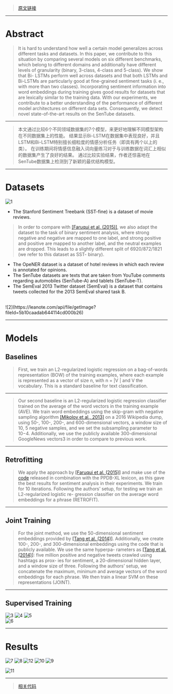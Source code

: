 > [原文链接](http://www.aclweb.org/anthology/W17-5202)

----------
# Abstract

> It is hard to understand how well a certain model generalizes across different tasks and datasets. 
In this paper, we contribute to this situation by comparing several models on six different benchmarks, which belong to different domains and additionally have different levels of granularity (binary, 3-class, 4-class and 5-class). 
We show that Bi- LSTMs perform well across datasets and that both LSTMs and Bi-LSTMs are particularly good at fine-grained sentiment tasks (i. e., with more than two classes). 
Incorporating sentiment information into word embeddings during training gives good results for datasets that are lexically similar to the training data. 
With our experiments, we contribute to a better understanding of the performance of different model architectures on different data sets. 
Consequently, we detect novel state-of-the-art results on the SenTube datasets.

----------

> 本文通过比较6个不同领域数据集的7个模型，来更好地理解不同模型架构在不同数据集上的性能。
结果显示Bi-LSTM在数据集中表现良好，并且LSTM和Bi-LSTM特别擅长细粒度的情感分析任务（即具有两个以上的类）。
在训练期间将情感信息融入词向量练习对于与训练数据在词汇上相似的数据集产生了良好的结果。 
通过比较实验结果，作者还惊喜地在SenTube数据集上检测到了新颖的最优结构模型。

----------

# Datasets
![1](https://leanote.com/api/file/getImage?fileId=5b10ca93ab644116b7000afd)

 - The Stanford Sentiment Treebank (SST-fine) is a dataset of movie reviews.

> In order to compare with [[Faruqui et al. (2015)]](http://www.aclweb.org/anthology/N15-1184), we also adapt the dataset to the task of binary sentiment analysis, where strong negative and negative are mapped to one label, and strong positive and positive are mapped to another label, and the neutral examples are dropped. This leads to a slightly different split of 6920/872/1821 (we refer to this dataset as SST- binary).

 - The OpeNER dataset is a dataset of hotel reviews in which each review is annotated for opinions. 
 - The SenTube datasets are texts that are taken from YouTube comments regarding automobiles (SenTube-A) and tablets (SenTube-T).
 - The SemEval 2013 Twitter dataset (SemEval) is a dataset that contains tweets collected for the 2013 SemEval shared task B.

<br>
![2](https://leanote.com/api/file/getImage?fileId=5b10caadab644114cd000b26)

----------

# Models

## Baselines

> First, we train an L2-regularized logistic regression on a bag-of-words representation (BOW) of the training examples, where each example is represented as a vector of size n, with n = |V | and V the vocabulary. This is a standard baseline for text classification.

----------

> Our second baseline is an L2-regularized logistic regression classifier trained on the average of the word vectors in the training example (AVE). We train word embeddings using the skip-gram with negative sampling algorithm [[Mikolov et al., 2013]](https://arxiv.org/pdf/1301.3781.pdf) on a 2016 Wikipedia dump, using 50-, 100-, 200-, and 600-dimensional vectors, a window size of 10, 5 negative samples, and we set the subsampling parameter to 10−4. Additionally, we use the publicly available 300-dimensional GoogleNews vectors3 in order to compare to previous work.

----------
## Retrofitting

> We apply the approach by [[Faruqui et al. (2015)]](http://www.aclweb.org/anthology/N15-1184) and make use of the [code](https://github.com/mfaruqui/retrofitting) released in combination with the PPDB-XL lexicon, as this gave the best results for sentiment analysis in their experiments. We train for 10 iterations. Following the authors’ setup, for testing we train an L2-regularized logistic re- gression classifier on the average word embeddings for a phrase (RETROFIT).

----------

## Joint Training

> For the joint method, we use the 50-dimensional sentiment embeddings provided by [[Tang et al. (2014)]](http://www.aclweb.org/anthology/P14-1146). Additionally, we create 100-, 200-, and 300-dimensional embeddings using the code that is publicly available. We use the same hyperpa- rameters as [[Tang et al. (2014)]](http://www.aclweb.org/anthology/P14-1146): five million positive and negative tweets crawled using hashtags as prox- ies for sentiment, a 20-dimensional hidden layer, and a window size of three. Following the authors’ setup, we concatenate the maximum, minimum and average vectors of the word embeddings for each phrase. We then train a linear SVM on these representations (JOINT).

----------

## Supervised Training

![3](https://leanote.com/api/file/getImage?fileId=5b10d09cab644114cd000eec)
![4](https://leanote.com/api/file/getImage?fileId=5b10d0e5ab644116b7000ec0)
![5](https://leanote.com/api/file/getImage?fileId=5b10d0faab644116b7000ecf)
<br>
![6](https://leanote.com/api/file/getImage?fileId=5b10d129ab644116b7000ee5)

----------

# Results
![7](https://leanote.com/api/file/getImage?fileId=5b10ca24ab644114cd000b18)
![8](https://leanote.com/api/file/getImage?fileId=5b10ca3cab644116b7000af5)
![12](https://leanote.com/api/file/getImage?fileId=5b10d1ceab644116b7000ef0)
![10](https://leanote.com/api/file/getImage?fileId=5b10d192ab644116b7000eea)
![9](https://leanote.com/api/file/getImage?fileId=5b10d17aab644114cd000f23)

![11](https://leanote.com/api/file/getImage?fileId=5b10d1b6ab644116b7000eec)

----------

> [相关代码](https://github.com/jbarnesspain/sota_sentiment)



